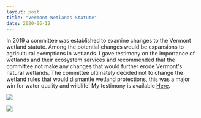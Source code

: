 ```yaml
---
layout: post
title: "Vermont Wetlands Statute"
date: 2020-06-12
---
```


In 2019 a committee was established to examine changes to the Vermont wetland statute. Among the potential changes would be expansions to agricultural exemptions in wetlands. I gave testimony on the importance of wetlands and their ecosystem services and recommended that the committee not make any changes that would further erode Vermont's natural wetlands. The committee ultimately decided not to change the wetland rules that would dismantle wetland protections, this was a major win for water quality and wildlife! My testimony is available <a href="">Here</a>.

[//]: # (comment...)

[<img src="https://arhwiegman.github.io/blog/assets/testimony_snip.PNG">](https://arhwiegman.github.io/blog/assets/W_Adrian_Wiegman_Testimony_11-20-2019.pdf)

[![](imagesource)](link)
